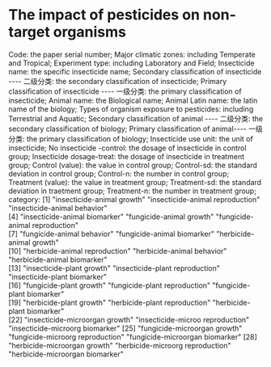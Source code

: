 # The impact of  pesticides on non-target organisms
Code: the paper serial number;
Major climatic zones: including Temperate and Tropical;
Experiment type: including Laboratory and Field;
Insecticide name: the specific insecticide name;
Secondary classification of insecticide  ----  二级分类: the secondary classification of insecticide;
Primary classification of insecticide ----   一级分类: the primary classification of insecticide;
Animal name: the Biological name;
Animal Latin name: the latin name of the biology;
Types of organism exposure to pesticides: including Terrestrial and Aquatic;
Secondary classification of animal   ----  二级分类: the secondary classification of biology;
Primary classification of animal----  一级分类: the primary classification of biology;
Insecticide use unit: the unit of insecticide;
No insecticide -control: the dosage of insecticide in control group;
Insecticide dosage-treat: the dosage of insecticide in treatment group;
Control (value): the value in control group;
Control-sd: the standard deviation in control group;
Control-n: the number in control group;
Treatment (value): the value in treatment group;
Treatment-sd: the standard deviation in traetment group;
Treatment-n: the number in treatment group;
category: 
 [1] "insecticide-animal growth"       "insecticide-animal reproduction" "insecticide-animal behavior"    
 [4] "insecticide-animal biomarker"    "fungicide-animal growth"         "fungicide-animal reproduction"  
 [7] "fungicide-animal behavior"       "fungicide-animal biomarker"      "herbicide-animal growth"        
[10] "herbicide-animal reproduction"   "herbicide-animal behavior"       "herbicide-animal biomarker"     
[13] "insecticide-plant growth"        "insecticide-plant reproduction"  "insecticide-plant biomarker"    
[16] "fungicide-plant growth"          "fungicide-plant reproduction"    "fungicide-plant biomarker"      
[19] "herbicide-plant growth"          "herbicide-plant reproduction"    "herbicide-plant biomarker"      
[22] "insecticide-microorgan growth"   "insecticide-microo reproduction" "insecticide-microorg biomarker" 
[25] "fungicide-microorgan growth"     "fungicide-microorg reproduction" "fungicide-microorgan biomarker" 
[28] "herbicide-microorgan growth"     "herbicide-microorg reproduction" "herbicide-microorgan biomarker"
